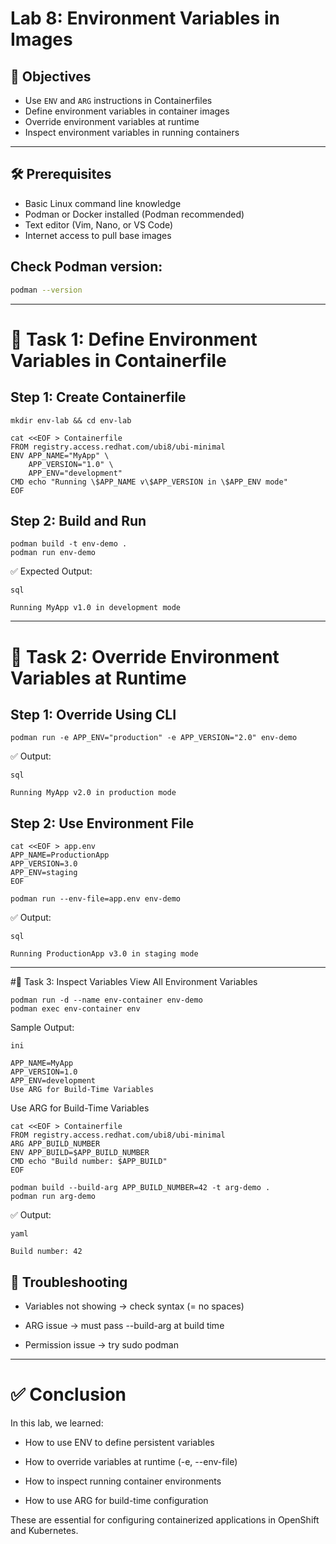 # Lab 8: Environment Variables in Images

## 🎯 Objectives
- Use `ENV` and `ARG` instructions in Containerfiles  
- Define environment variables in container images  
- Override environment variables at runtime  
- Inspect environment variables in running containers  

---

## 🛠️ Prerequisites
- Basic Linux command line knowledge  
- Podman or Docker installed (Podman recommended)  
- Text editor (Vim, Nano, or VS Code)  
- Internet access to pull base images  


## Check Podman version:
```bash
podman --version
```
---

# 🔹 Task 1: Define Environment Variables in Containerfile
## Step 1: Create Containerfile

```
mkdir env-lab && cd env-lab
```
```
cat <<EOF > Containerfile
FROM registry.access.redhat.com/ubi8/ubi-minimal
ENV APP_NAME="MyApp" \
    APP_VERSION="1.0" \
    APP_ENV="development"
CMD echo "Running \$APP_NAME v\$APP_VERSION in \$APP_ENV mode"
EOF
```
## Step 2: Build and Run
```
podman build -t env-demo .
podman run env-demo
```
✅ Expected Output:
```
sql

Running MyApp v1.0 in development mode
```
---

# 🔹 Task 2: Override Environment Variables at Runtime
## Step 1: Override Using CLI
```
podman run -e APP_ENV="production" -e APP_VERSION="2.0" env-demo
```
✅ Output:
```
sql

Running MyApp v2.0 in production mode
```

## Step 2: Use Environment File
```
cat <<EOF > app.env
APP_NAME=ProductionApp
APP_VERSION=3.0
APP_ENV=staging
EOF

podman run --env-file=app.env env-demo
```
✅ Output:
```
sql

Running ProductionApp v3.0 in staging mode
```
---
#🔹 Task 3: Inspect Variables
View All Environment Variables
```
podman run -d --name env-container env-demo
podman exec env-container env
```
Sample Output:
```
ini

APP_NAME=MyApp
APP_VERSION=1.0
APP_ENV=development
Use ARG for Build-Time Variables
```
Use ARG for Build-Time Variables
```
cat <<EOF > Containerfile
FROM registry.access.redhat.com/ubi8/ubi-minimal
ARG APP_BUILD_NUMBER
ENV APP_BUILD=$APP_BUILD_NUMBER
CMD echo "Build number: $APP_BUILD"
EOF
```
```
podman build --build-arg APP_BUILD_NUMBER=42 -t arg-demo .
podman run arg-demo
```
✅ Output:
```
yaml

Build number: 42
```


## 🛑 Troubleshooting
 - Variables not showing → check syntax (= no spaces)

 - ARG issue → must pass --build-arg at build time

 - Permission issue → try sudo podman

---

# ✅ Conclusion

In this lab, we learned:

 - How to use ENV to define persistent variables

 - How to override variables at runtime (-e, --env-file)

 - How to inspect running container environments

 - How to use ARG for build-time configuration

These are essential for configuring containerized applications in OpenShift and Kubernetes.
